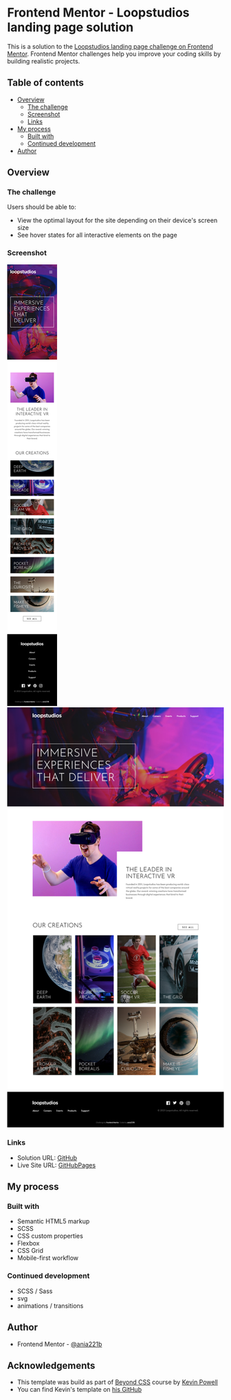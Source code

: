 # Frontend Mentor - Loopstudios landing page solution

This is a solution to the [Loopstudios landing page challenge on Frontend Mentor](https://www.frontendmentor.io/challenges/loopstudios-landing-page-N88J5Onjw). Frontend Mentor challenges help you improve your coding skills by building realistic projects.

## Table of contents

- [Overview](#overview)
  - [The challenge](#the-challenge)
  - [Screenshot](#screenshot)
  - [Links](#links)
- [My process](#my-process)
  - [Built with](#built-with)
  - [Continued development](#continued-development)
- [Author](#author)

## Overview

### The challenge

Users should be able to:

- View the optimal layout for the site depending on their device's screen size
- See hover states for all interactive elements on the page

### Screenshot

![Mobile view](./assets/screenshots/FrontendMentor-LoopstudiosLandingPageMobile.png)
![Desktop view](./assets/screenshots/FrontendMentor-LoopstudiosLandingPageDesktop.png)

### Links

- Solution URL: [GitHub](https://github.com/ania221B/loopstudios-landing-page-fem)
- Live Site URL: [GitHubPages](https://ania221b.github.io/loopstudios-landing-page-fem/)

## My process

### Built with

- Semantic HTML5 markup
- SCSS
- CSS custom properties
- Flexbox
- CSS Grid
- Mobile-first workflow

### Continued development

- SCSS / Sass
- svg
- animations / transitions

## Author

- Frontend Mentor - [@ania221b](https://www.frontendmentor.io/profile/ania221b)

## Acknowledgements

- This template was build as part of [Beyond CSS](https://www.beyondcss.dev/) course by [Kevin Powell](https://www.kevinpowell.co/)
- You can find Kevin's template on [his GitHub](https://github.com/kevin-powell)
